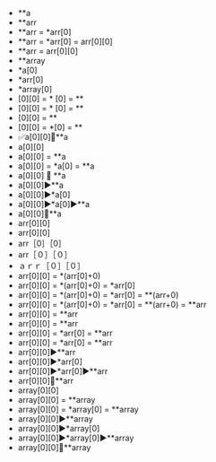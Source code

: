 ﻿- **a
- **arr
- **arr = *arr[0]
- **arr = *arr[0] = arr[0][0]
- **arr = arr[0][0]
- **array
- *a[0]
- *arr[0]
- *array[0]
- [0][0]  = * [0] = **
- [0][0] = * [0] = **
- [0][0] = **
- [0][0] = *[0] = **
- ✅a[0][0]🟰**a
- a[0][0]
- a[0][0] = **a
- a[0][0] = *a[0] = **a
- a[0][0] 🟰 **a
- a[0][0]▶️**a
- a[0][0]▶️*a[0]
- a[0][0]▶️*a[0]▶️**a
- a[0][0]🟰**a
- arr[0][0]
- arr[0][0]
- arr［0］［0］
- arr［０］［０］
- ａｒｒ［０］［０］
- arr[0][0] = *(arr[0]+0)
- arr[0][0] = *(arr[0]+0) = *arr[0]
- arr[0][0] = *(arr[0]+0) = *arr[0] = **(arr+0)
- arr[0][0] = *(arr[0]+0) = *arr[0] = **(arr+0) = **arr
- arr[0][0] = **arr
- arr[0][0] = **arr
- arr[0][0] = *arr[0] = **arr
- arr[0][0] = *arr[0] = **arr
- arr[0][0]▶️**arr
- arr[0][0]▶️*arr[0]
- arr[0][0]▶️*arr[0]▶️**arr
- arr[0][0]🟰**arr
- array[0][0]
- array[0][0] = **array
- array[0][0] = *array[0] = **array
- array[0][0]▶️**array
- array[0][0]▶️*array[0]
- array[0][0]▶️*array[0]▶️**array
- array[0][0]🟰**array
